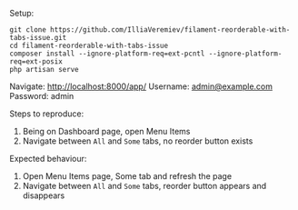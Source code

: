 Setup:
```shell
git clone https://github.com/IlliaVeremiev/filament-reorderable-with-tabs-issue.git
cd filament-reorderable-with-tabs-issue
composer install --ignore-platform-req=ext-pcntl --ignore-platform-req=ext-posix
php artisan serve
```
Navigate: [http://localhost:8000/app/](http://localhost:8000/app/)
Username: admin@example.com
Password: admin

Steps to reproduce:
1. Being on Dashboard page, open Menu Items
2. Navigate between `All` and `Some` tabs, no reorder button exists

Expected behaviour:
1. Open Menu Items page, Some tab and refresh the page
2. Navigate between `All` and `Some` tabs, reorder button appears and disappears
